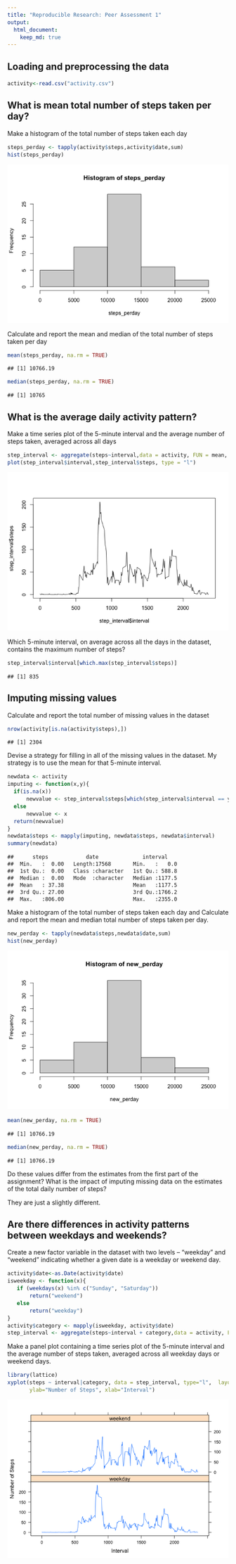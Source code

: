 ```yaml
---
title: "Reproducible Research: Peer Assessment 1"
output: 
  html_document:
    keep_md: true
---
```



## Loading and preprocessing the data

```r
activity<-read.csv("activity.csv")
```

## What is mean total number of steps taken per day?

Make a histogram of the total number of steps taken each day

```r
steps_perday <- tapply(activity$steps,activity$date,sum)
hist(steps_perday)
```

![](PA1_template_files/figure-html/unnamed-chunk-2-1.png)<!-- -->

Calculate and report the mean and median of the total number of steps taken per day

```r
mean(steps_perday, na.rm = TRUE)
```

```
## [1] 10766.19
```

```r
median(steps_perday, na.rm = TRUE)
```

```
## [1] 10765
```

## What is the average daily activity pattern?

Make a time series plot of the 5-minute interval and the average number of steps taken, averaged across all days

```r
step_interval <- aggregate(steps~interval,data = activity, FUN = mean, na.rm=TRUE)
plot(step_interval$interval,step_interval$steps, type = "l")
```

![](PA1_template_files/figure-html/unnamed-chunk-4-1.png)<!-- -->

Which 5-minute interval, on average across all the days in the dataset, contains the maximum number of steps?

```r
step_interval$interval[which.max(step_interval$steps)]
```

```
## [1] 835
```

## Imputing missing values

Calculate and report the total number of missing values in the dataset

```r
nrow(activity[is.na(activity$steps),])
```

```
## [1] 2304
```

Devise a strategy for filling in all of the missing values in the dataset.
My strategy is to use the mean for that 5-minute interval.

```r
newdata <- activity
imputing <- function(x,y){
  if(is.na(x))
      newvalue <- step_interval$steps[which(step_interval$interval == y)]
  else
      newvalue <- x
  return(newvalue)
}
newdata$steps <- mapply(imputing, newdata$steps, newdata$interval)
summary(newdata)
```

```
##      steps            date              interval     
##  Min.   :  0.00   Length:17568       Min.   :   0.0  
##  1st Qu.:  0.00   Class :character   1st Qu.: 588.8  
##  Median :  0.00   Mode  :character   Median :1177.5  
##  Mean   : 37.38                      Mean   :1177.5  
##  3rd Qu.: 27.00                      3rd Qu.:1766.2  
##  Max.   :806.00                      Max.   :2355.0
```

Make a histogram of the total number of steps taken each day and Calculate and report the mean and median total number of steps taken per day. 

```r
new_perday <- tapply(newdata$steps,newdata$date,sum)
hist(new_perday)
```

![](PA1_template_files/figure-html/unnamed-chunk-8-1.png)<!-- -->

```r
mean(new_perday, na.rm = TRUE)
```

```
## [1] 10766.19
```

```r
median(new_perday, na.rm = TRUE)
```

```
## [1] 10766.19
```

Do these values differ from the estimates from the first part of the assignment? What is the impact of imputing missing data on the estimates of the total daily number of steps?

They are just a slightly different.

## Are there differences in activity patterns between weekdays and weekends?

Create a new factor variable in the dataset with two levels – “weekday” and “weekend” indicating whether a given date is a weekday or weekend day.

```r
activity$date<-as.Date(activity$date)
isweekday <- function(x){
   if (weekdays(x) %in% c("Sunday", "Saturday"))
       return("weekend")
   else
       return("weekday")
}
activity$category <- mapply(isweekday, activity$date)
step_interval <- aggregate(steps~interval + category,data = activity, FUN = mean, na.rm=TRUE)
```

Make a panel plot containing a time series plot of the 5-minute interval and the average number of steps taken, averaged across all weekday days or weekend days.

```r
library(lattice)
xyplot(steps ~ interval|category, data = step_interval, type="l",  layout = c(1,2),
       ylab="Number of Steps", xlab="Interval")
```

![](PA1_template_files/figure-html/unnamed-chunk-10-1.png)<!-- -->

